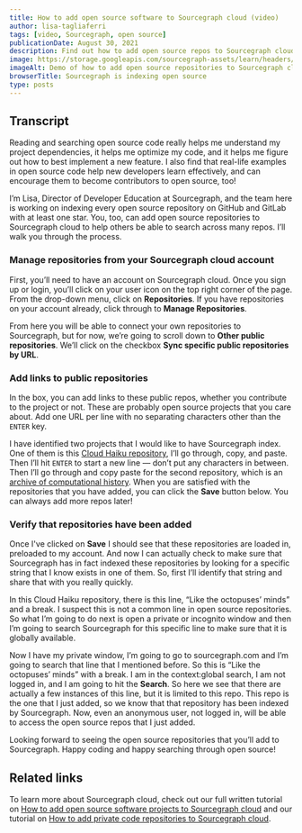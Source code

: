 ```yaml
---
title: How to add open source software to Sourcegraph cloud (video)
author: lisa-tagliaferri
tags: [video, Sourcegraph, open source]
publicationDate: August 30, 2021
description: Find out how to add open source repos to Sourcegraph cloud so you can search across all the code you care about.
image: https://storage.googleapis.com/sourcegraph-assets/learn/headers/install-sourcegraph-with-docker-screengrab.png
imageAlt: Demo of how to add open source repositories to Sourcegraph cloud for indexing
browserTitle: Sourcegraph is indexing open source
type: posts
---
```


<EmbeddedYoutubeVideo id="_dGkagmwZqU" />

## Transcript

Reading and searching open source code really helps me understand my project dependencies, it helps me optimize my code, and it helps me figure out how to best implement a new feature. I also find that real-life examples in open source code help new developers learn effectively, and can encourage them to become contributors to open source, too!

I’m Lisa, Director of Developer Education at Sourcegraph, and the team here is working on indexing every open source repository on GitHub and GitLab with at least one star. You, too, can add open source repositories to Sourcegraph cloud to help others be able to search across many repos. I’ll walk you through the process.

### Manage repositories from your Sourcegraph cloud account

First, you’ll need to have an account on Sourcegraph cloud. Once you sign up or login, you’ll click on your user icon on the top right corner of the page. From the drop-down menu, click on **Repositories**. If you have repositories on your account already, click through to **Manage Repositories**.

From here you will be able to connect your own repositories to Sourcegraph, but for now, we’re going to scroll down to **Other public repositories**. We’ll click on the checkbox **Sync specific public repositories by URL**. 

### Add links to public repositories

In the box, you can add links to these public repos, whether you contribute to the project or not. These are probably open source projects that you care about. Add one URL per line with no separating characters other than the `ENTER` key.

I have identified two projects that I would like to have Sourcegraph index. One of them is this [Cloud Haiku repository](https://github.com/do-community/cloud_haiku), I’ll go through, copy, and paste. Then I’ll hit `ENTER` to start a new line — don’t put any characters in between. Then I’ll go through and copy paste for the second repository, which is an [archive of computational history](https://github.com/dhmit/computation_hist). When you are satisfied with the repositories that you have added, you can click the **Save** button below. You can always add more repos later!

### Verify that repositories have been added

Once I've clicked on **Save** I should see that these repositories are loaded in, preloaded to my account. And now I can actually check to make sure that Sourcegraph has in fact indexed these repositories by looking for a specific string that I know exists in one of them. So, first I’ll identify that string and share that with you really quickly.

In this Cloud Haiku repository, there is this line, “Like the octopuses’ minds” and a break. I suspect this is not a common line in open source repositories. So what I’m going to do next is open a private or incognito window and then I’m going to search Sourcegraph for this specific line to make sure that it is globally available. 

Now I have my private window, I’m going to go to sourcegraph.com and I’m going to search that line that I mentioned before. So this is “Like the octopuses’ minds” with a break. I am in the context:global search, I am not logged in, and I am going to hit the **Search**. So here we see that there are actually a few instances of this line, but it is limited to this repo. This repo is the one that I just added, so we know that that repository has been indexed by Sourcegraph. Now, even an anonymous user, not logged in, will be able to access the open source repos that I just added. 

Looking forward to seeing the open source repositories that you’ll add to Sourcegraph. Happy coding and happy searching through open source!

## Related links

To learn more about Sourcegraph cloud, check out our full written tutorial on [How to add open source software projects to Sourcegraph cloud](https://learn.sourcegraph.com/how-to-add-open-source-software-projects-to-sourcegraph-cloud) and our tutorial on [How to add private code repositories to Sourcegraph cloud](https://learn.sourcegraph.com/how-to-add-private-code-repositories-to-sourcegraph).

